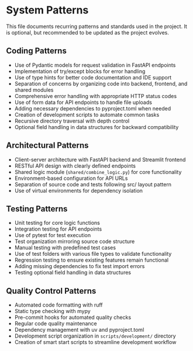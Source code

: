 # System Patterns

This file documents recurring patterns and standards used in the project.
It is optional, but recommended to be updated as the project evolves.

## Coding Patterns

* Use of Pydantic models for request validation in FastAPI endpoints
* Implementation of try/except blocks for error handling
* Use of type hints for better code documentation and IDE support
* Separation of concerns by organizing code into backend, frontend, and shared modules
* Comprehensive error handling with appropriate HTTP status codes
* Use of form data for API endpoints to handle file uploads
* Adding necessary dependencies to pyproject.toml when needed
* Creation of development scripts to automate common tasks
* Recursive directory traversal with depth control
* Optional field handling in data structures for backward compatibility

## Architectural Patterns

* Client-server architecture with FastAPI backend and Streamlit frontend
* RESTful API design with clearly defined endpoints
* Shared logic module (`shared/combine_logic.py`) for core functionality
* Environment-based configuration for API URLs
* Separation of source code and tests following src/ layout pattern
* Use of virtual environments for dependency isolation

## Testing Patterns

* Unit testing for core logic functions
* Integration testing for API endpoints
* Use of pytest for test execution
* Test organization mirroring source code structure
* Manual testing with predefined test cases
* Use of test folders with various file types to validate functionality
* Regression testing to ensure existing features remain functional
* Adding missing dependencies to fix test import errors
* Testing optional field handling in data structures

## Quality Control Patterns

* Automated code formatting with ruff
* Static type checking with mypy
* Pre-commit hooks for automated quality checks
* Regular code quality maintenance
* Dependency management with uv and pyproject.toml
* Development script organization in `scripts/development/` directory
* Creation of smart start scripts to streamline development workflow